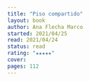 ```yaml
---
title: "Piso compartido"
layout: book
author: Ana Flecha Marco
started: 2021/04/25
read: 2021/04/24
status: read
rating: "★★★★★"
cover: 
pages: 112
---
```

